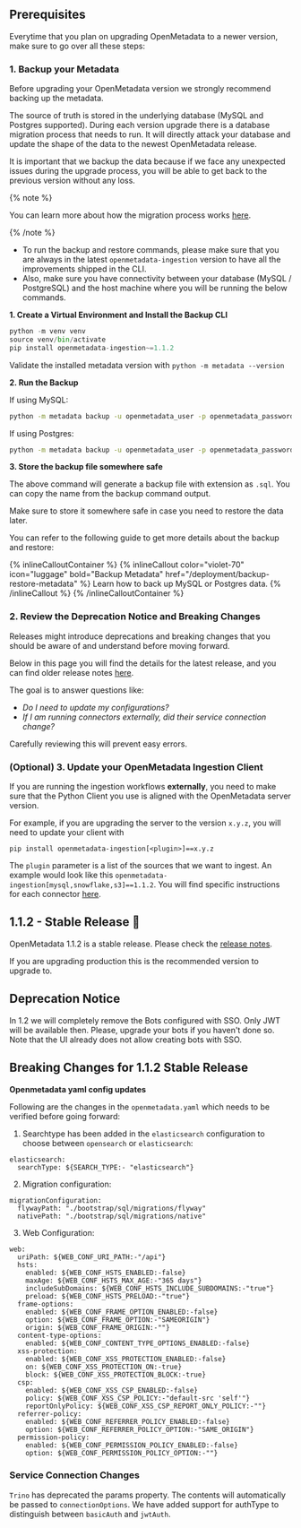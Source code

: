## Prerequisites

Everytime that you plan on upgrading OpenMetadata to a newer version, make sure to go over all these steps:

### 1. Backup your Metadata

Before upgrading your OpenMetadata version we strongly recommend backing up the metadata.

The source of truth is stored in the underlying database (MySQL and Postgres supported). During each version upgrade there
is a database migration process that needs to run. It will directly attack your database and update the shape of the
data to the newest OpenMetadata release.

It is important that we backup the data because if we face any unexpected issues during the upgrade process, 
you will be able to get back to the previous version without any loss.

{% note %}

You can learn more about how the migration process works [here](/deployment/upgrade/how-does-it-work).

{% /note %}

- To run the backup and restore commands, please make sure that you are always in the latest `openmetadata-ingestion` version to have all the improvements shipped in the CLI.
- Also, make sure you have connectivity between your database (MySQL / PostgreSQL) and the host machine where you will be running the below commands.

**1. Create a Virtual Environment and Install the Backup CLI**

```python
python -m venv venv
source venv/bin/activate
pip install openmetadata-ingestion~=1.1.2
```

Validate the installed metadata version with `python -m metadata --version`

**2. Run the Backup**

If using MySQL:

```bash
python -m metadata backup -u openmetadata_user -p openmetadata_password -H mysql -d openmetadata_db --port 3306
```

If using Postgres:

```bash
python -m metadata backup -u openmetadata_user -p openmetadata_password -H postgresql -d openmetadata_db --port 5432 -s public
```

**3. Store the backup file somewhere safe**

The above command will generate a backup file with extension as `.sql`. You can copy the name from the backup command output.

Make sure to store it somewhere safe in case you need to restore the data later.

You can refer to the following guide to get more details about the backup and restore:

{% inlineCalloutContainer %}
  {% inlineCallout
    color="violet-70"
    icon="luggage"
    bold="Backup Metadata"
    href="/deployment/backup-restore-metadata" %}
      Learn how to back up MySQL or Postgres data.
  {% /inlineCallout %}
{% /inlineCalloutContainer %}

### 2. Review the Deprecation Notice and Breaking Changes

Releases might introduce deprecations and breaking changes that you should be aware of and understand before moving forward.

Below in this page you will find the details for the latest release, and you can find older release notes [here](/deployment/upgrade/versions).

The goal is to answer questions like:
- *Do I need to update my configurations?*
- *If I am running connectors externally, did their service connection change?*

Carefully reviewing this will prevent easy errors.

### (Optional) 3. Update your OpenMetadata Ingestion Client

If you are running the ingestion workflows **externally**, you need to make sure that the Python Client you use is aligned
with the OpenMetadata server version.

For example, if you are upgrading the server to the version `x.y.z`, you will need to update your client with

```
pip install openmetadata-ingestion[<plugin>]==x.y.z
```

The `plugin` parameter is a list of the sources that we want to ingest. An example would look like this `openmetadata-ingestion[mysql,snowflake,s3]==1.1.2`.
You will find specific instructions for each connector [here](/connectors).

## 1.1.2 - Stable Release 🎉

OpenMetadata 1.1.2 is a stable release. Please check the [release notes](/releases/latest-release).

If you are upgrading production this is the recommended version to upgrade to.

## Deprecation Notice

In 1.2 we will completely remove the Bots configured with SSO. Only JWT will be available then. Please, upgrade your bots if you haven't done so. Note that the UI already does not allow creating bots with SSO.

## Breaking Changes for 1.1.2 Stable Release

**Openmetadata yaml config updates**

Following are the changes in the `openmetadata.yaml` which needs to be verified before going forward:

1. Searchtype has been added in the `elasticsearch` configuration to choose between `opensearch` or `elasticsearch`:

```
elasticsearch:
  searchType: ${SEARCH_TYPE:- "elasticsearch"}
```

2. Migration configuration:

```
migrationConfiguration:
  flywayPath: "./bootstrap/sql/migrations/flyway"
  nativePath: "./bootstrap/sql/migrations/native"
```

3. Web Configuration:

```
web:
  uriPath: ${WEB_CONF_URI_PATH:-"/api"}
  hsts:
    enabled: ${WEB_CONF_HSTS_ENABLED:-false}
    maxAge: ${WEB_CONF_HSTS_MAX_AGE:-"365 days"}
    includeSubDomains: ${WEB_CONF_HSTS_INCLUDE_SUBDOMAINS:-"true"}
    preload: ${WEB_CONF_HSTS_PRELOAD:-"true"}
  frame-options:
    enabled: ${WEB_CONF_FRAME_OPTION_ENABLED:-false}
    option: ${WEB_CONF_FRAME_OPTION:-"SAMEORIGIN"}
    origin: ${WEB_CONF_FRAME_ORIGIN:-""}
  content-type-options:
    enabled: ${WEB_CONF_CONTENT_TYPE_OPTIONS_ENABLED:-false}
  xss-protection:
    enabled: ${WEB_CONF_XSS_PROTECTION_ENABLED:-false}
    on: ${WEB_CONF_XSS_PROTECTION_ON:-true}
    block: ${WEB_CONF_XSS_PROTECTION_BLOCK:-true}
  csp:
    enabled: ${WEB_CONF_XSS_CSP_ENABLED:-false}
    policy: ${WEB_CONF_XSS_CSP_POLICY:-"default-src 'self'"}
    reportOnlyPolicy: ${WEB_CONF_XSS_CSP_REPORT_ONLY_POLICY:-""}
  referrer-policy:
    enabled: ${WEB_CONF_REFERRER_POLICY_ENABLED:-false}
    option: ${WEB_CONF_REFERRER_POLICY_OPTION:-"SAME_ORIGIN"}
  permission-policy:
    enabled: ${WEB_CONF_PERMISSION_POLICY_ENABLED:-false}
    option: ${WEB_CONF_PERMISSION_POLICY_OPTION:-""}
```



### Service Connection Changes

`Trino` has deprecated the params property. The contents will automatically be passed to `connectionOptions`. We have added support for authType to distinguish between `basicAuth` and `jwtAuth`.



